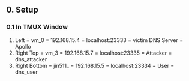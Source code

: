 ## 0. Setup
### 0.1 In TMUX Window
1. Left = vm_0 = 192.168.15.4 = localhost:23333 = victim DNS Server = Apollo
2. Right Top = vm_3 = 192.168.15.7 = localhost:23335 = Attacker = dns_attacker
3. Right Bottom = jin511_ = 192.168.15.5 = localhost:23334 = User = dns_user

